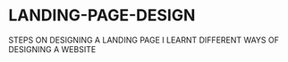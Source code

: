 # LANDING-PAGE-DESIGN
STEPS ON DESIGNING A LANDING PAGE
I LEARNT DIFFERENT WAYS OF DESIGNING A WEBSITE
